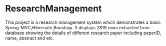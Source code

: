 # ResearchManagement
This project is a research management system which demonstrates a basic Spring-MVC,Hibernate,Boostrap.
It displays 2819 rows extracted from database showing the details of different research paper including paperID, name, abstract and etc.

